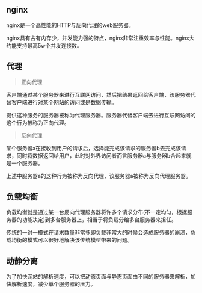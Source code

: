 ## nginx
nginx是一个高性能的HTTP与反向代理的web服务器。

nginx具有占有内存少，并发能力强的特点，nginx非常注重效率与性能。nginx大约能支持最高5w个并发连接数。


## 代理

> 正向代理

客户端通过某个服务器来进行互联网访问，然后把结果返回给客户端，该服务器代替客户端进行对某个网站的访问或是数据传输。

提供这种服务的服务器被称为代理服务器。服务器代替客户端去进行互联网访问的这个行为被称为正向代理。

> 反向代理

某个服务器a在接收到用户的请求后，选择能完成该请求的服务器b去完成该请求，同时将数据返回给用户，此时对外界访问者而言服务器a与服务器b合起来就是一个服务器。

上述中服务器a的这种行为被称为反向代理，该服务器a被称为反向代理服务器。


## 负载均衡

负载均衡就是通过某一台反向代理服务器将许多个请求分布(不一定均匀，根据服务器的功能决定)到多台服务器上，相当于将负载分给多台服务器来担任。

传统的一对一模式在请求数量非常多即负载非常大的时候会造成服务器的崩溃，负载均衡的模式可以很好地解决该传统模型带来的问题。


## 动静分离

为了加快网站的解析速度，可以把动态页面与静态页面由不同的服务器来解析，加快解析速度，减少单个服务器的压力。